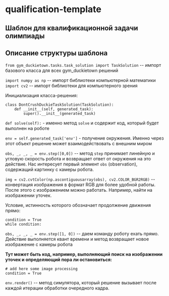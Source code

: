 # qualification-template
## Шаблон для квалификационной задачи олимпиады

## Описание структуры шаблона

`from gym_duckietown.tasks.task_solution import TaskSolution` -- импорт базового класса для всех gym_duckietown решений

`import numpy as np` -- импорт библиотеки компьютерной математики  
`import cv2` -- импорт библиотеки для компьютерного зрения

Инициализация класса-решения:
```
class DontCrushDuckieTaskSolution(TaskSolution):
    def __init__(self, generated_task):
        super().__init__(generated_task)
```


`def solve(self):` - именно метод `solve` и содержит код, который будет выполнен на роботе

`env = self.generated_task['env']` - получение окружения. Именно через этот объект решение может взаимодействовать с внешним миром
        
`obs, _, _, _ = env.step([0,0])` -- метод `step` принимает линейную и угловую скорость робота и возвращает ответ от окружения на это действие. Нас интересует первый элемент `obs` (observation), содержащий картинку с камеры робота.
        
        
`img = cv2.cvtColor(np.ascontiguousarray(obs), cv2.COLOR_BGR2RGB)` -- конвертация изображения в формат RGB для более удобной работы. После этого с изображением можно работать. Например, найти на изображении уточек.
        
Условие, истинность которого обозначает продолжение движения прямо:
```
condition = True
while condition:
```

`obs, _, _, _ = env.step([1, 0])` -- даем команду роботу ехать прямо. Действие выполняется квант времени и метод возвращает новое изображение с камеры робота

**Тут может быть код, например, выполняющий поиск на изображении уточек и определяющий пора ли остановиться:**
```
# add here some image processing
condition = True
```

`env.render()` -- метод симулятора, который решение вызывает после каждой итерации обработки очередного кадра.



